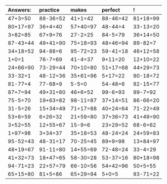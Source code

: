 | Answers: | practice | makes | perfect | ! |
| :--- | :--- | :--- | :--- | :--- |
| 47+3=50 | 88-36=52 | 41+1=42 | 88-46=42 | 81+18=99 | 
| 80+17=97 | 36+4=40 | 57+40=97 | 48-44=4 | 33-13=20 | 
| 3+82=85 | 67+9=76 | 27-2=25 | 84-5=79 | 36+14=50 | 
| 87-43=44 | 49+41=90 | 75+18=93 | 48+46=94 | 89-82=7 | 
| 34+18=52 | 94-88=6 | 95-72=23 | 59-41=18 | 46+12=58 | 
| 1+0=1 | 76-7=69 | 41-4=37 | 9+11=20 | 12+10=22 | 
| 24+66=90 | 73-29=44 | 70+10=80 | 51+17=68 | 44+29=73 | 
| 33-32=1 | 48-12=36 | 35+61=96 | 5+17=22 | 90-18=72 | 
| 81-77=4 | 77-68=9 | 5-5=0 | 54-48=6 | 92-15=77 | 
| 87+7=94 | 49+31=80 | 46+6=52 | 99-6=93 | 99-7=92 | 
| 75-5=70 | 19+63=82 | 98-11=87 | 37+14=51 | 86-66=20 | 
| 31-5=26 | 15+34=49 | 71+17=88 | 40+24=64 | 71-22=49 | 
| 53+6=59 | 6+26=32 | 21+59=80 | 37+36=73 | 41+49=90 | 
| 3+52=55 | 12+55=67 | 15-9=6 | 23+29=52 | 68-6=62 | 
| 1+97=98 | 3+34=37 | 35+18=53 | 48-24=24 | 24+59=83 | 
| 95-52=43 | 48-31=17 | 70-25=45 | 89+9=98 | 13+84=97 | 
| 48+19=67 | 91-11=80 | 14+55=69 | 72-48=24 | 33-4=29 | 
| 41+32=73 | 18+47=65 | 58-30=28 | 53-37=16 | 80+18=98 | 
| 94-71=23 | 22+57=79 | 66-10=56 | 54+42=96 | 50+5=55 | 
| 65+15=80 | 81+5=86 | 65+29=94 | 5+0=5 | 93-71=22 | 

